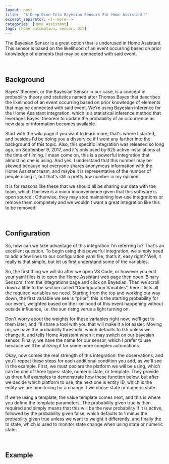 ```yaml
---
layout: post
title:  "A Deep Dive Into Bayesian Sensors For Home Assistant!"
excerpt_separator: <!--more-->
categories: [Home Assistant]
tags: [home automation, sensor, DIY]
---
```


The Bayesian Sensor is a great option that is underused in Home Assistant. This sensor is based on the likelihood of an event occurring based on prior knowledge of elements that may be connected with said event.
<!--more-->
&nbsp;

## Background

Bayes' theorem, or the Bayesian Sensor in our case, is a concept in probability theory and statistics named after Thomas Bayes that describes the likelihood of an event occurring based on prior knowledge of elements that may be connected with said event. We're using Bayesian inference for the Home Assistant integration, which is a statistical inference method that leverages Bayes' theorem to update the probability of an occurrence as new data or information becomes available.

Start with the wiki page if you want to learn more; that's where I started, and besides I'd be doing you a disservice if I went any farther into the background of this topic. Also, this specific integration was released so long ago, on September 9, 2017, and it's only used by 625 active installations at the time of filming, I mean come on, this is a powerful integration that almost no one is using. And yes, I understand that this number may be skewed because not everyone shares anonymous information with the Home Assistant team, and maybe it is representative of the number of people using it, but that's still a pretty low number in my opinion.

It is for reasons like these that we should all be sharing our data with the team, which I believe is a minor inconvenience given that this software is open source!; Otherwise, they may stop maintaining low-use integrations or remove them completely and we wouldn’t want a great integration like this to be removed!
  
&nbsp;

## Configuration

So, how can we take advantage of this integration I’m referring to? That's an excellent question. To begin using this powerful integration, we simply need to add a few lines to our configuration.yaml file, that’s it, easy right? Well, it really is that simple, but let us first understand some of the variables.

So, the first thing we will do after we open VS Code, or however you edit your yaml files is to open the Home Assistant web page then open ‘Binary Sensors' from the integrations page and click on Bayesian. Then we scroll down a little to the section called “Configuration Variables”, here it lists all the required variables we need. Starting from the top and working our way down, the first variable we see is “prior”, this is the starting probability for our event, weighted based on the likelihood of this event happening without outside influence, i.e. the sun rising verus a light turning on.

Don't worry about the weights for these variables right now; we'll get to them later, and I'll share a tool with you that will make it a lot easier. Moving on, we have the probability threshold, which defaults to 0.5 unless we change it, and tells Home Assistant when it may switch on our bayesian sensor. Finally, we have the name for our sensor, which I prefer to use because we'll be utilizing it for some more complex automations.

Okay, now comes the real strength of this integration: the observations, and you'll repeat these steps for each additional condition you add, as we'll see in the example. First, we must declare the platform we will be using, which can be one of three types: state, numeric state, or template. They provide us three full examples to demonstrate how these function below, but after we decide which platform to use, the next one is entity ID, which is the entity we are monitoring for a change if we chose state or numeric state.

If we're using a template, the value template comes next, and this is where you define the template parameters. The probability given true is then required and simply means that this will be the new probability if it is active, followed by the probability given false, which defaults to 1 minus the probability given true unless we want to weight it differently, and finally the to state, which is used to monitor state change when using state or numeric state.

&nbsp;

## Example
